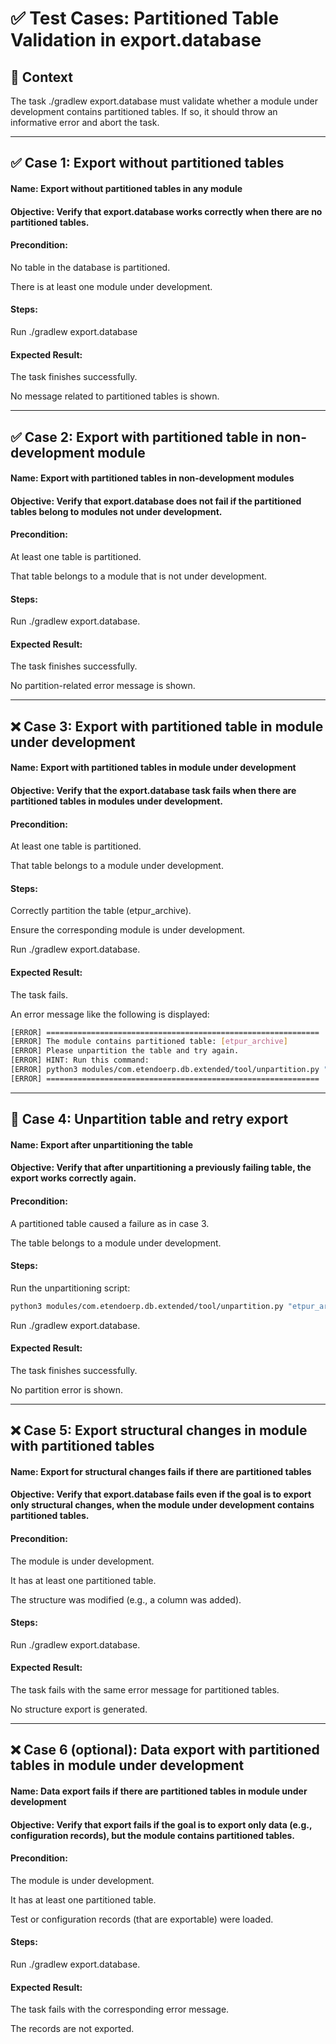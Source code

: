 # ✅ Test Cases: Partitioned Table Validation in export.database
## 🔧 Context

The task ./gradlew export.database must validate whether a module under development contains partitioned tables. If so, it should throw an informative error and abort the task.

---

## ✅ Case 1: Export without partitioned tables

#### Name: Export without partitioned tables in any module  
#### Objective: Verify that export.database works correctly when there are no partitioned tables.  
#### Precondition:

No table in the database is partitioned.

There is at least one module under development.

#### Steps:

Run ./gradlew export.database

#### Expected Result:

The task finishes successfully.

No message related to partitioned tables is shown.

---

## ✅ Case 2: Export with partitioned table in non-development module

#### Name: Export with partitioned tables in non-development modules

#### Objective: Verify that export.database does not fail if the partitioned tables belong to modules not under development.

#### Precondition:

At least one table is partitioned.

That table belongs to a module that is not under development.

#### Steps:

Run ./gradlew export.database.

#### Expected Result:

The task finishes successfully.

No partition-related error message is shown.

---

## ❌ Case 3: Export with partitioned table in module under development

#### Name: Export with partitioned tables in module under development

#### Objective: Verify that the export.database task fails when there are partitioned tables in modules under development.

#### Precondition:

At least one table is partitioned.

That table belongs to a module under development.

#### Steps:

Correctly partition the table (etpur_archive).

Ensure the corresponding module is under development.

Run ./gradlew export.database.

#### Expected Result:

The task fails.

An error message like the following is displayed:

```bash
[ERROR] =============================================================
[ERROR] The module contains partitioned table: [etpur_archive]
[ERROR] Please unpartition the table and try again.
[ERROR] HINT: Run this command:
[ERROR] python3 modules/com.etendoerp.db.extended/tool/unpartition.py "etpur_archive"
[ERROR] =============================================================
```

---

## 🔁 Case 4: Unpartition table and retry export

#### Name: Export after unpartitioning the table

#### Objective: Verify that after unpartitioning a previously failing table, the export works correctly again.

#### Precondition:

A partitioned table caused a failure as in case 3.

The table belongs to a module under development.

#### Steps:

Run the unpartitioning script:

```bash
python3 modules/com.etendoerp.db.extended/tool/unpartition.py "etpur_archive"
```

Run ./gradlew export.database.

#### Expected Result:

The task finishes successfully.

No partition error is shown.

---

## ❌ Case 5: Export structural changes in module with partitioned tables

#### Name: Export for structural changes fails if there are partitioned tables

#### Objective: Verify that export.database fails even if the goal is to export only structural changes, when the module under development contains partitioned tables.

#### Precondition:

The module is under development.

It has at least one partitioned table.

The structure was modified (e.g., a column was added).

#### Steps:

Run ./gradlew export.database.

#### Expected Result:

The task fails with the same error message for partitioned tables.

No structure export is generated.

---

## ❌ Case 6 (optional): Data export with partitioned tables in module under development

#### Name: Data export fails if there are partitioned tables in module under development

#### Objective: Verify that export fails if the goal is to export only data (e.g., configuration records), but the module contains partitioned tables.

#### Precondition:

The module is under development.

It has at least one partitioned table.

Test or configuration records (that are exportable) were loaded.

#### Steps:

Run ./gradlew export.database.

#### Expected Result:

The task fails with the corresponding error message.

The records are not exported.
